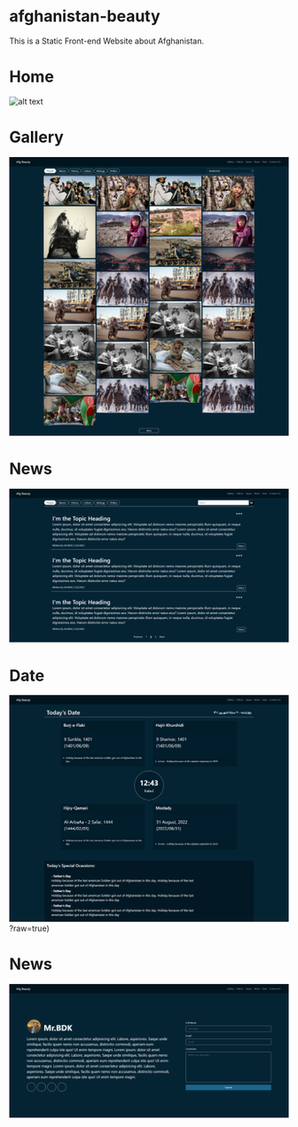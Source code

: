 # afghanistan-beauty
This is a Static Front-end Website about Afghanistan.


# Home
![alt text](https://github.com/cyberman443/afghanistan-beauty/blob/main/Afghanistan%20Beauty%20Screenshots/Afg-Beauty.png?raw=true)

# Gallery
![alt text](https://github.com/cyberman443/afghanistan-beauty/blob/main/Afghanistan%20Beauty%20Screenshots/Afg-Beauty_gallery.png?raw=true)

# News
![alt text](https://github.com/cyberman443/afghanistan-beauty/blob/main/Afghanistan%20Beauty%20Screenshots/Afg-Beauty_news.png?raw=true)


# Date
![alt text](https://github.com/cyberman443/afghanistan-beauty/blob/main/Afghanistan%20Beauty%20Screenshots/Afg-Beauty_date.png)?raw=true)

# News
![alt text](https://github.com/cyberman443/afghanistan-beauty/blob/main/Afghanistan%20Beauty%20Screenshots/Afg-Beauty_contact_us.png?raw=true)
